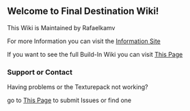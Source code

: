 ## Welcome to Final Destination Wiki!
This Wiki is Maintained by Rafaelkamv

For more Information you can visit the [Information Site](https://rafaelkamv.github.io/Final-Destinaton/info.html)

If you want to see the full Build-In Wiki you can visit [This Page](https://github.com/rafaelkamv/Final-Destinaton/wiki)

### Support or Contact

Having problems or the Texturepack not working?

go to [This Page](https://github.com/rafaelkamv/Final-Destinaton/issues) to submit Issues or find one
